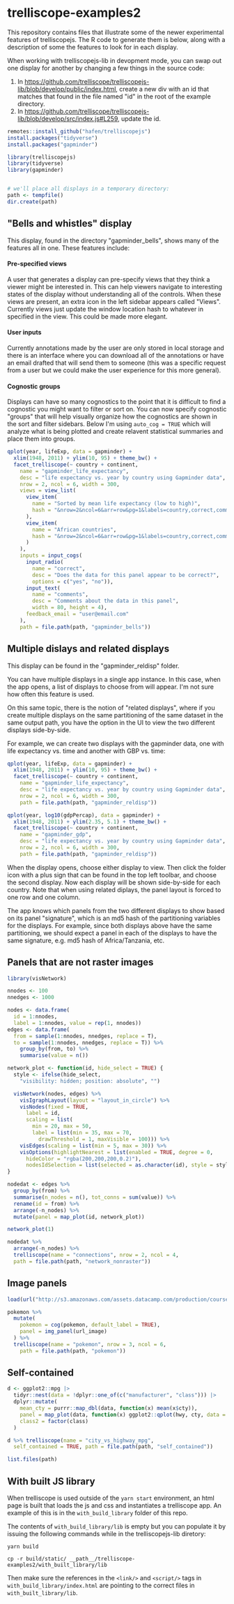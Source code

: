 # trelliscope-examples2

This repository contains files that illustrate some of the newer experimental features of trelliscopejs. The R code to generate them is below, along with a description of some the features to look for in each display.

When working with trelliscopejs-lib in devopment mode, you can swap out one display for another by changing a few things in the source code:

1. In https://github.com/trelliscope/trelliscopejs-lib/blob/develop/public/index.html, create a new div with an id that matches that found in the file named "id" in the root of the example directory.
2. In https://github.com/trelliscope/trelliscopejs-lib/blob/develop/src/index.js#L259, update the id.


```r
remotes::install_github("hafen/trelliscopejs")
install.packages("tidyverse")
install.packages("gapminder")
```

```r
library(trelliscopejs)
library(tidyverse)
library(gapminder)


# we'll place all displays in a temporary directory:
path <- tempfile()
dir.create(path)
```

## "Bells and whistles" display

This display, found in the directory "gapminder_bells", shows many of the features all in one. These features include:

#### Pre-specified views

A user that generates a display can pre-specify views that they think a viewer might be interested in. This can help viewers navigate to interesting states of the display without understanding all of the controls. When these views are present, an extra icon in the left sidebar appears called "Views". Currently views just update the window location hash to whatever in specified in the view. This could be made more elegant.

#### User inputs

Currently annotations made by the user are only stored in local storage and there is an interface where you can download all of the annotations or have an email drafted that will send them to someone (this was a specific request from a user but we could make the user experience for this more general).

#### Cognostic groups

Displays can have so many cognostics to the point that it is difficult to find a cognostic you might want to filter or sort on. You can now specify cognostic "groups" that will help visually organize how the cognostics are shown in the sort and filter sidebars. Below I'm using `auto_cog = TRUE` which will analyze what is being plotted and create relavent statistical summaries and place them into groups.

```r
qplot(year, lifeExp, data = gapminder) +
  xlim(1948, 2011) + ylim(10, 95) + theme_bw() +
  facet_trelliscope(~ country + continent,
    name = "gapminder_life_expectancy",
    desc = "life expectancy vs. year by country using Gapminder data",
    nrow = 2, ncol = 6, width = 300,
    views = view_list(
      view_item(
        name = "Sorted by mean life expectancy (low to high)",
        hash = "&nrow=2&ncol=6&arr=row&pg=1&labels=country,correct,comments,lifeExp_mean&sort=lifeExp_mean;asc&filter=&fv="
      ),
      view_item(
        name = "African countries",
        hash = "&nrow=2&ncol=6&arr=row&pg=1&labels=country,correct,comments&sort=&filter=var:continent;type:select;val:Africa&sidebar=-1&fv=continent"
      )
    ),
    inputs = input_cogs(
      input_radio(
        name = "correct",
        desc = "Does the data for this panel appear to be correct?",
        options = c("yes", "no")),
      input_text(
        name = "comments",
        desc = "Comments about the data in this panel",
        width = 80, height = 4),
      feedback_email = "user@email.com"
    ),
    path = file.path(path, "gapminder_bells"))
```

## Multiple dislays and related displays

This display can be found in the "gapminder_reldisp" folder.

You can have multiple displays in a single app instance. In this case, when the app opens, a list of displays to choose from will appear. I'm not sure how often this feature is used.

On this same topic, there is the notion of "related displays", where if you create multiple displays on the same partitioning of the same dataset in the same output path, you have the option in the UI to view the two different displays side-by-side.

For example, we can create two displays with the gapminder data, one with life expectancy vs. time and another with GBP vs. time:

```r
qplot(year, lifeExp, data = gapminder) +
  xlim(1948, 2011) + ylim(10, 95) + theme_bw() +
  facet_trelliscope(~ country + continent,
    name = "gapminder_life_expectancy",
    desc = "life expectancy vs. year by country using Gapminder data",
    nrow = 2, ncol = 6, width = 300,
    path = file.path(path, "gapminder_reldisp"))

qplot(year, log10(gdpPercap), data = gapminder) +
  xlim(1948, 2011) + ylim(2.35, 5.1) + theme_bw() +
  facet_trelliscope(~ country + continent,
    name = "gapminder_gdp",
    desc = "life expectancy vs. year by country using Gapminder data",
    nrow = 2, ncol = 6, width = 300,
    path = file.path(path, "gapminder_reldisp"))
```

When the display opens, choose either display to view. Then click the folder icon with a plus sign that can be found in the top left toolbar, and choose the second display. Now each display will be shown side-by-side for each country. Note that when using related diplays, the panel layout is forced to one row and one column.

The app knows which panels from the two different displays to show based on its panel "signature", which is an md5 hash of the partitioning variables for the displays. For example, since both displays above have the same partitioning, we should expect a panel in each of the displays to have the same signature, e.g. md5 hash of Africa/Tanzania, etc.

## Panels that are not raster images

```r
library(visNetwork)

nnodes <- 100
nnedges <- 1000

nodes <- data.frame(
  id = 1:nnodes,
  label = 1:nnodes, value = rep(1, nnodes))
edges <- data.frame(
  from = sample(1:nnodes, nnedges, replace = T),
  to = sample(1:nnodes, nnedges, replace = T)) %>%
    group_by(from, to) %>%
    summarise(value = n())

network_plot <- function(id, hide_select = TRUE) {
  style <- ifelse(hide_select,
    "visibility: hidden; position: absolute", "")

  visNetwork(nodes, edges) %>%
    visIgraphLayout(layout = "layout_in_circle") %>%
    visNodes(fixed = TRUE,
      label = id,
      scaling = list(
        min = 20, max = 50,
        label = list(min = 35, max = 70,
          drawThreshold = 1, maxVisible = 100))) %>%
    visEdges(scaling = list(min = 5, max = 30)) %>%
    visOptions(highlightNearest = list(enabled = TRUE, degree = 0,
      hideColor = "rgba(200,200,200,0.2)"),
      nodesIdSelection = list(selected = as.character(id), style = style))
}

nodedat <- edges %>%
  group_by(from) %>%
  summarise(n_nodes = n(), tot_conns = sum(value)) %>%
  rename(id = from) %>%
  arrange(-n_nodes) %>%
  mutate(panel = map_plot(id, network_plot))

network_plot(1)

nodedat %>%
  arrange(-n_nodes) %>%
  trelliscope(name = "connections", nrow = 2, ncol = 4,
  path = file.path(path, "network_nonraster"))
```

## Image panels

```r
load(url("http://s3.amazonaws.com/assets.datacamp.com/production/course_7261/datasets/pokemon.Rdata"))

pokemon %>%
  mutate(
    pokemon = cog(pokemon, default_label = TRUE),
    panel = img_panel(url_image)
  ) %>%
  trelliscope(name = "pokemon", nrow = 3, ncol = 6,
    path = file.path(path, "pokemon"))
```

## Self-contained

```r
d <- ggplot2::mpg |>
  tidyr::nest(data = !dplyr::one_of(c("manufacturer", "class"))) |>
  dplyr::mutate(
    mean_cty = purrr::map_dbl(data, function(x) mean(x$cty)),
    panel = map_plot(data, function(x) ggplot2::qplot(hwy, cty, data = x)),
    class2 = factor(class)
  )

d %>% trelliscope(name = "city_vs_highway_mpg",
  self_contained = TRUE, path = file.path(path, "self_contained"))

list.files(path)
```

## With built JS library

When trelliscope is used outside of the `yarn start` environment, an html page is built that loads the js and css and instantiates a trelliscope app. An example of this is in the `with_build_library` folder of this repo.

The contents of `with_build_library/lib` is empty but you can populate it by issuing the following commands while in the trelliscopejs-lib diretory:

```
yarn build

cp -r build/static/ __path__/trelliscope-examples2/with_built_library/lib
```

Then make sure the references in the `<link/>` and `<script/>` tags in `with_build_library/index.html` are pointing to the correct files in `with_built_library/lib`.
